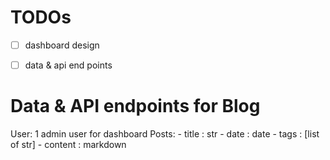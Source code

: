 # TODOs

- [ ] dashboard design
- [ ] data & api end points


# Data & API endpoints for Blog
User: 1 admin user for dashboard
Posts:
    - title : str
    - date : date
    - tags : [list of str]
    - content : markdown